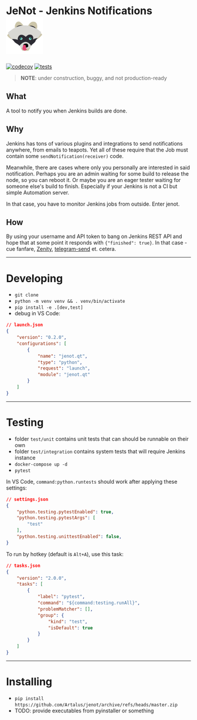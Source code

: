 # JeNot - Jenkins Notifications <img src="src/jenot/data/logo.png" height=100px width=100px>
[![codecov](https://codecov.io/gh/Artalus/jenot/branch/master/graph/badge.svg?token=95VMZCNHBQ)](https://codecov.io/gh/Artalus/jenot)
[![tests](https://github.com/Artalus/jenot/actions/workflows/tests.yml/badge.svg)](https://github.com/Artalus/jenot/actions/workflows/tests.yml)

> **NOTE**: under construction, buggy, and not production-ready

## What
A tool to notify you when Jenkins builds are done.

## Why
Jenkins has tons of various plugins and integrations to send notifications anywhere, from emails to teapots. Yet all of these require that the Job must contain some `sendNotification(receiver)` code.

Meanwhile, there are cases where only you personally are interested in said notification. Perhaps you are an admin waiting for some build to release the node, so you can reboot it. Or maybe you are an eager tester waiting for someone else's build to finish. Especially if your Jenkins is not a CI but simple Automation server.

In that case, you have to monitor Jenkins jobs from outside. Enter jenot.

## How
By using your username and API token to bang on Jenkins REST API and hope that at some point it responds with `{"finished": true}`. In that case - cue fanfare, [Zenity](https://help.gnome.org/users/zenity/), [telegram-send](https://github.com/rahiel/telegram-send) et. cetera.

---
# Developing

- `git clone`
- `python -m venv venv && . venv/bin/activate`
- `pip install -e .[dev,test]`
- debug in VS Code:
```json
// launch.json
{
    "version": "0.2.0",
    "configurations": [
        {
            "name": "jenot.qt",
            "type": "python",
            "request": "launch",
            "module": "jenot.qt"
        }
    ]
}
```

---
# Testing

- folder `test/unit` contains unit tests that can should be runnable on their own
- folder `test/integration` contains system tests that will require Jenkins instance
- `docker-compose up -d`
- `pytest`

In VS Code, `command:python.runtests` should work after applying these settings:
```json
// settings.json
{
    "python.testing.pytestEnabled": true,
    "python.testing.pytestArgs": [
        "test"
    ],
    "python.testing.unittestEnabled": false,
}
```

To run by hotkey (default is `Alt+A`), use this task:
```json
// tasks.json
{
    "version": "2.0.0",
    "tasks": [
        {
            "label": "pytest",
            "command": "${command:testing.runAll}",
            "problemMatcher": [],
            "group": {
                "kind": "test",
                "isDefault": true
            }
        }
    ]
}
```

---
# Installing

- `pip install https://github.com/Artalus/jenot/archive/refs/heads/master.zip`
- TODO: provide executables from pyinstaller or something
